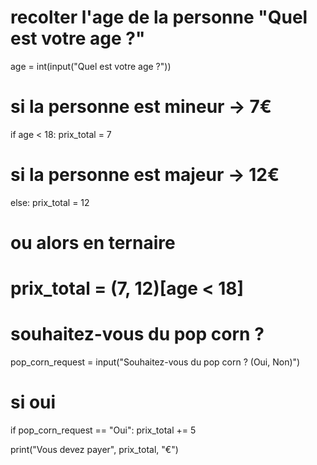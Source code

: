 
 
# recolter l'age de la personne "Quel est votre age ?"
age = int(input("Quel est votre age ?"))
 
# si la personne est mineur -> 7€
if age < 18:
  prix_total = 7
# si la personne est majeur -> 12€
else:
  prix_total = 12
 
# ou alors en ternaire
# prix_total = (7, 12)[age < 18]
 
# souhaitez-vous du pop corn ?
pop_corn_request = input("Souhaitez-vous du pop corn ? (Oui, Non)")
 
# si oui
if pop_corn_request == "Oui":
  prix_total += 5
 
print("Vous devez payer", prix_total, "€")
